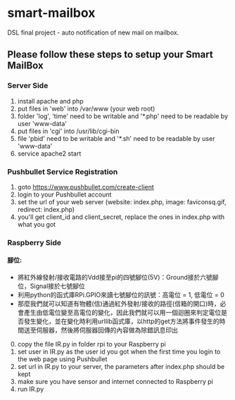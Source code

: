 # smart-mailbox
DSL final project - auto notification of new mail on mailbox.


## Please follow these steps to setup your Smart MailBox

### Server Side
1. install apache and php
2. put files in 'web' into /var/www (your web root)
3. folder 'log', 'time' need to be writable and '*.php' need to be readable by user 'www-data'
4. put files in 'cgi' into /usr/lib/cgi-bin
5. file 'pbid' need to be writable and '*.sh' need to be readable by user 'www-data'
6. service apache2 start


### Pushbullet Service Registration
1. goto https://www.pushbullet.com/create-client
2. login to your Pushbullet account
3. set the url of your web server (website: index.php, image: faviconsq.gif, redirect: index.php)
4. you'll get client_id and client_secret, replace the ones in index.php with what you got


### Raspberry Side

#### 腳位:
* 將紅外線發射/接收電路的Vdd接至pi的四號腳位(5V)：Ground接於六號腳位，Signal接於七號腳位
* 利用python的函式庫RPi.GPIO來讀七號腳位的訊號：高電位 = 1, 低電位 = 0  
* 那麼我們就可以知道有物體(信)通過紅外發射/接收的路徑(信箱的開口)時，必會產生由低電位變至高電位的變化，因此我們就可以用一個迴圈來判定電位是否發生變化，並在變化時利用urllib函式庫，以http的get方法將事件發生的時間送至伺服器，然後將伺服器回傳的內容做為除錯訊息印出

0. copy the file IR.py in folder rpi to your Raspberry pi
1. set user in IR.py as the user id you got when the first time you login to the web page using Pushbullet
2. set url in IR.py to your server, the parameters after index.php should be kept
3. make sure you have sensor and internet connected to Raspberry pi
4. run IR.py
